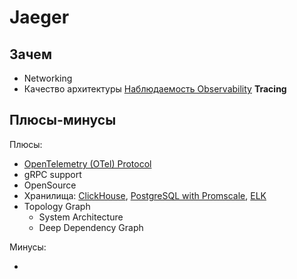 # Jaeger

## Зачем

- Networking
- Качество архитектуры [Наблюдаемость Observability](../../arch/ability/observability.md) __Tracing__

## Плюсы-минусы

Плюсы:

- [OpenTelemetry (OTel) Protocol](../protocols.integration/otel.md)
- gRPC support
- OpenSource
- Хранилища: [ClickHouse](../logging/clickhouse.md), [PostgreSQL with Promscale](../db/postgresql.md), [ELK](../monitoring/elk.md)
- Topology Graph
  - System Architecture
  - Deep Dependency Graph

Минусы:

- 